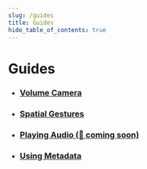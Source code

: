```yaml
---
slug: /guides
title: Guides
hide_table_of_contents: true
---
```


# Guides

- ### [Volume Camera](/guides/volume-camera)
- ### [Spatial Gestures](/guides/gestures)
- ### [Playing Audio (🚧 coming soon)](/guides/audio)
- ### [Using Metadata](/guides/metadata)